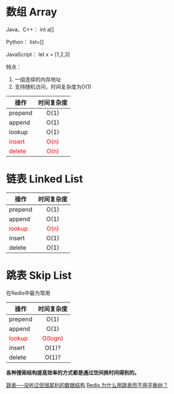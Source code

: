 
# 数组 Array

Java，C++：   int a[]

Python：  list=[]

JavaScript：  let x = [1,2,3]

特点：

1. 一组连续的内存地址
2. 支持随机访问，时间复杂度为O(1)

操作|时间复杂度
--|:--:
prepend|O(1)
append|O(1)
lookup|O(1)
<span style="color:red;">insert|<span style="color:red;">O(n)
<span style="color:red;">delete|<span style="color:red;">O(n)

# 链表 Linked List

操作|时间复杂度
--|:--:
prepend|O(1)
append|O(1)
<span style="color:red;">lookup|<span style="color:red;">O(n)
insert|O(1)
delete|O(1)

# 跳表 Skip List

在Redis中最为常用

操作|时间复杂度
--|:--:
prepend|O(1)
append|O(1)
<span style="color:red;">lookup|<span style="color:red;">O(logn)
insert|O(1)?
delete|O(1)?


**各种搜索结构提高效率的方式都是通过空间换时间得到的。**

[跳表──没听过但很犀利的数据结构](https://lotabout.me/2018/skip-list/)
[Redis 为什么用跳表而不用平衡树？](https://juejin.im/post/57fa935b0e3dd90057c50fbc)